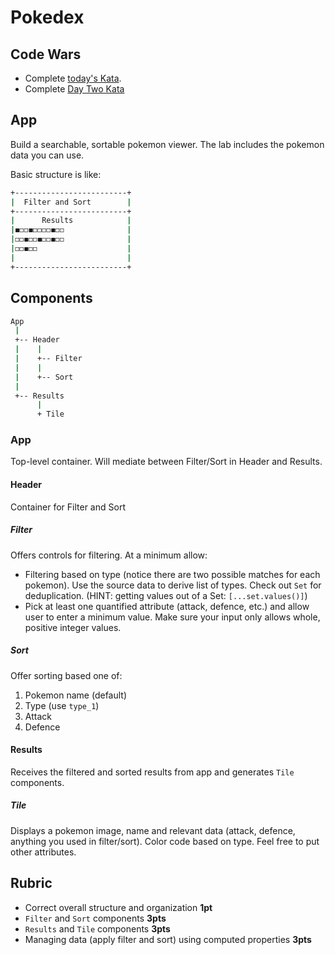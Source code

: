 Pokedex
===

## Code Wars

* Complete [today's Kata](https://www.codewars.com/kata/insert-dashes).
* Complete [Day Two Kata](https://www.codewars.com/kata/simple-validation-of-a-username-with-regex)

## App

Build a searchable, sortable pokemon viewer. The lab includes the pokemon data you can use.

Basic structure is like:

```sh
+-------------------------+
|  Filter and Sort        |
+-------------------------+
|      Results            |
|◼️◻️◻️◼️◻️◻️◻️◻️◼️◻️◻️              |
|◻️◻️◼️◻️◻️◼️◻️◻️◼️◻️◻️              |
|◻️◻️◼️◻️◻️                    |
|                         |
+-------------------------+
```

## Components

```sh
App
 |
 +-- Header
 |    |
 |    +-- Filter
 |    |
 |    +-- Sort
 |
 +-- Results
      |
      + Tile
```

### App

Top-level container. Will mediate between Filter/Sort in Header and Results.

#### Header

Container for Filter and Sort

##### Filter

Offers controls for filtering. At a minimum allow:

* Filtering based on type (notice there are two possible matches for each pokemon). Use the source data to derive list of types. Check out `Set` for deduplication. (HINT: getting values out of a Set: `[...set.values()]`)
* Pick at least one quantified attribute (attack, defence, etc.) and allow user to enter a minimum value. Make sure your input only allows whole, positive integer values.

##### Sort

Offer sorting based one of:

1. Pokemon name (default)
1. Type (use `type_1`)
1. Attack
1. Defence

#### Results

Receives the filtered and sorted results from app and generates `Tile` components.

##### Tile

Displays a pokemon image, name and relevant data (attack, defence, anything you used in filter/sort). Color code based on type. Feel free to put other attributes.

## Rubric

* Correct overall structure and organization **1pt**
* `Filter` and `Sort` components **3pts**
* `Results` and `Tile` components **3pts**
* Managing data (apply filter and sort) using computed properties **3pts**
